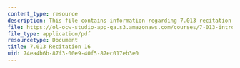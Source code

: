 ```yaml
---
content_type: resource
description: This file contains information regarding 7.013 recitation 16.
file: https://ol-ocw-studio-app-qa.s3.amazonaws.com/courses/7-013-introductory-biology-spring-2013/74ea4b6b87f300e940f587ec017eb3e0_MIT7_013S12_Recitation_16.pdf
file_type: application/pdf
resourcetype: Document
title: 7.013 Recitation 16
uid: 74ea4b6b-87f3-00e9-40f5-87ec017eb3e0
---
```

